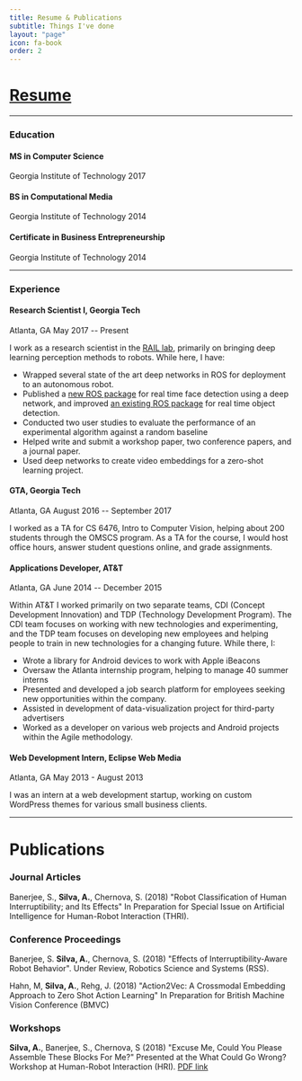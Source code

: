 ```yaml
---
title: Resume & Publications
subtitle: Things I've done
layout: "page"
icon: fa-book
order: 2
---
```


# [Resume](assets/pdfs/resume.pdf)
***
### Education
#### MS in Computer Science
Georgia Institute of Technology
2017
#### BS in Computational Media
Georgia Institute of Technology
2014
#### Certificate in Business Entrepreneurship
Georgia Institute of Technology
2014
***
### Experience
#### Research Scientist I, Georgia Tech
Atlanta, GA
May 2017 -- Present

I work as a research scientist in the [RAIL lab](http://www.rail.gatech.edu), primarily on bringing deep learning perception methods to robots. While here, I have:

* Wrapped several state of the art deep networks in ROS for deployment to an autonomous robot.
* Published a [new ROS package](http://wiki.ros.org/rail_face_detector) for real time face detection using a deep network, and improved [an existing ROS package](http://wiki.ros.org/rail_object_detector) for real time object detection.
* Conducted two user studies to evaluate the performance of an experimental algorithm against a random baseline
* Helped write and submit a workshop paper, two conference papers, and a journal paper.
* Used deep networks to create video embeddings for a zero-shot learning project.

#### GTA, Georgia Tech
Atlanta, GA
August 2016 -- September 2017

I worked as a TA for CS 6476, Intro to Computer Vision, helping about 200 students through the OMSCS program. As a TA for the course, I would host office hours, answer student questions online, and grade assignments.

#### Applications Developer, AT&T
Atlanta, GA
June 2014 -- December 2015

Within AT&T I worked primarily on two separate teams, CDI (Concept Development Innovation) and TDP (Technology Development Program). The CDI team focuses on working with new technologies and experimenting, and the TDP team focuses on developing new employees and helping people to train in new technologies for a changing future. While there, I:

* Wrote a library for Android devices to work with Apple iBeacons
* Oversaw the Atlanta internship program, helping to manage 40 summer interns
* Presented and developed a job search platform for employees seeking new opportunities within the company.
* Assisted in development of data-visualization project for third-party advertisers
* Worked as a developer on various web projects and Android projects within the Agile methodology.

#### Web Development Intern, Eclipse Web Media
Atlanta, GA
May 2013 - August 2013

I was an intern at a web development startup, working on custom WordPress themes for various small business clients.

***

# Publications

### Journal Articles

Banerjee, S., **Silva, A.**, Chernova, S. (2018) "Robot Classification of Human Interruptibility; and Its Effects" In Preparation for Special Issue on Artificial Intelligence for Human-Robot Interaction (THRI).

### Conference Proceedings

Banerjee, S. **Silva, A.**, Chernova, S. (2018) "Effects of Interruptibility-Aware Robot Behavior". Under Review, Robotics Science and Systems (RSS).

Hahn, M, **Silva, A.**, Rehg, J. (2018) "Action2Vec: A Crossmodal Embedding Approach to Zero Shot Action Learning" In Preparation for British Machine Vision Conference (BMVC)

### Workshops

**Silva, A.**, Banerjee, S., Chernova, S (2018) "Excuse Me, Could You Please Assemble These Blocks For Me?" Presented at the What Could Go Wrong? Workshop at Human-Robot Interaction (HRI). [PDF link](assets/pdfs/hri-2018-interruptibility.pdf)

